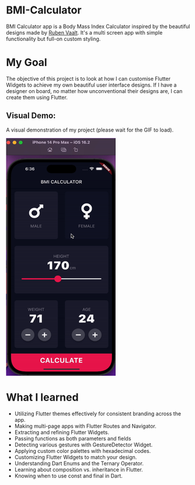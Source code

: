 # BMI-Calculator
BMI Calculator app is a Body Mass Index Calculator inspired by the beautiful designs made by [Ruben Vaalt](https://dribbble.com/shots/4585382-Simple-BMI-Calculator). It's a multi screen app with simple functionality but full-on custom styling.
# My Goal
The objective of this project is to look at how I can customise Flutter Widgets to achieve my own beautiful user interface designs. If I have a designer on board, no matter how unconventional their designs are, I can create them using Flutter.

## Visual Demo:
A visual demonstration of my project (please wait for the GIF to load).

<img src="https://raw.githubusercontent.com/amoufaq/BMI-Calculator/master/BMI%20Calculator%20app%20demo%20recording.gif" width="300" height="650">

# What I learned
- Utilizing Flutter themes effectively for consistent branding across the app.
- Making multi-page apps with Flutter Routes and Navigator.
- Extracting and refining Flutter Widgets.
- Passing functions as both parameters and fields
- Detecting various gestures with GestureDetector Widget.
- Applying custom color palettes with hexadecimal codes.
- Customizing Flutter Widgets to match your design.
- Understanding Dart Enums and the Ternary Operator.
- Learning about composition vs. inheritance in Flutter.
- Knowing when to use const and final in Dart.
